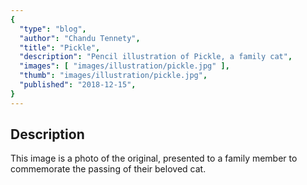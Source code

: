 ```yaml
---
{
  "type": "blog",
  "author": "Chandu Tennety",
  "title": "Pickle",
  "description": "Pencil illustration of Pickle, a family cat",
  "images": [ "images/illustration/pickle.jpg" ],
  "thumb": "images/illustration/pickle.jpg",
  "published": "2018-12-15",
}
---
```


## Description
This image is a photo of the original, presented to a family member to commemorate the passing of their beloved cat.
